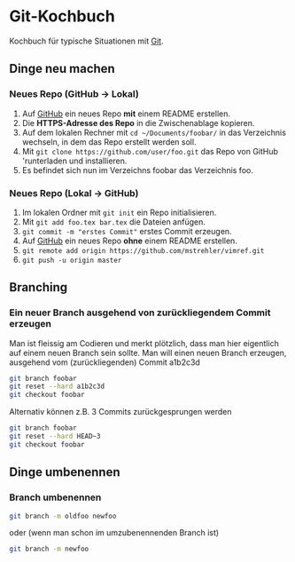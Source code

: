 # Git-Kochbuch

Kochbuch für typische Situationen mit [Git](https://git-scm.com/).

## Dinge neu machen

### Neues Repo (GitHub -> Lokal)

1. Auf [GitHub](https://github.com/) ein neues Repo **mit** einem README erstellen.
2. Die **HTTPS-Adresse des Repo** in die Zwischenablage kopieren.
3. Auf dem lokalen Rechner mit `cd ~/Documents/foobar/` in das Verzeichnis wechseln, in dem das Repo erstellt werden soll.
4. Mit `git clone https://github.com/user/foo.git` das Repo von GitHub 'runterladen und installieren.
5. Es befindet sich nun im Verzeichns foobar das Verzeichnis foo.

### Neues Repo (Lokal -> GitHub)

1. Im lokalen Ordner mit `git init` ein Repo initialisieren.
2. Mit `git add foo.tex bar.tex` die Dateien anfügen.
3. `git commit -m "erstes Commit"` erstes Commit erzeugen.
4. Auf [GitHub](https://github.com/) ein neues Repo **ohne** einem README erstellen.
5. `git remote add origin https://github.com/mstrehler/vimref.git`
6. `git push -u origin master`

## Branching

### Ein neuer Branch ausgehend von zurückliegendem Commit erzeugen

Man ist fleissig am Codieren und merkt plötzlich, dass man hier eigentlich auf einem neuen Branch sein sollte.
Man will einen neuen Branch erzeugen, ausgehend vom (zurückliegenden) Commit a1b2c3d

```bash
git branch foobar
git reset --hard a1b2c3d
git checkout foobar
```
Alternativ können z.B. 3 Commits zurückgesprungen werden

```bash
git branch foobar
git reset --hard HEAD~3
git checkout foobar
``` 

## Dinge umbenennen

### Branch umbenennen

```bash
git branch -m oldfoo newfoo

```
oder (wenn man schon im umzubenennenden Branch ist)

```bash
git branch -m newfoo
```
 
